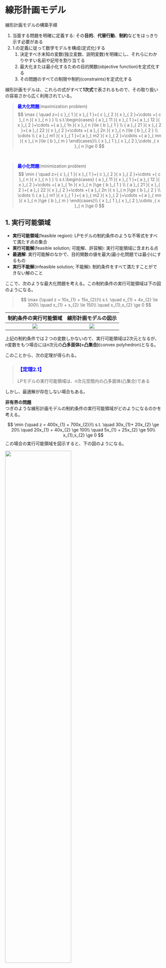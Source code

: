 # 線形計画モデル
線形計画モデルの構築手順

 1. 当面する問題を明確に定義する: その**目的**、**代替行動**、**制約**などをはっきり示す必要がある
 2. 1.の定義に従って数学モデルを構成(定式化)する
    1. 決定すべき未知の変数(独立変数、説明変数)を明確にし、それらにわかりやすい名前や記号を割り当てる
    2. 最大化または最小化するための目的関数(objective function)を定式化する
    3. その問題のすべての制限や制約(constraints)を定式化する

線形計画モデルは、これらの式がすべて**1次式**で表されるもので、その取り扱いの容易さから広く利用されている。

> **<font color="blue">最大化問題</font>**(maximization problem)
> $$
>\max { \quad z={ c }_{ 1 }{ x }_{ 1 }+{ c }_{ 2 }{ x }_{ 2 }+\cdots +{ c }_{ n }{ x }_{ n } } \\ s.t.\begin{cases} { a }_{ 11 }{ x }_{ 1 }+{ a }_{ 12 }{ x }_{ 2 }+\cdots +{ a }_{ 1n }{ x }_{ n }\le { b }_{ 1 } \\ { a }_{ 21 }{ x }_{ 2 }+{ a }_{ 22 }{ x }_{ 2 }+\cdots +{ a }_{ 2n }{ x }_{ n }\le { b }_{ 2 } \\ \cdots  \\ { a }_{ m1 }{ x }_{ 1 }+{ a }_{ m2 }{ x }_{ 2 }+\cdots +{ a }_{ mn }{ x }_{ n }\le { b }_{ m } \end{cases}\\ { x }_{ 1 },{ x }_{ 2 },\cdots ,{ x }_{ n }\ge 0
> $$

<br>

> **<font color="blue">最小化問題</font>**(minimization problem)
> $$
> \min { \quad z={ c }_{ 1 }{ x }_{ 1 }+{ c }_{ 2 }{ x }_{ 2 }+\cdots +{ c }_{ n }{ x }_{ n } } \\ s.t.\begin{cases} { a }_{ 11 }{ x }_{ 1 }+{ a }_{ 12 }{ x }_{ 2 }+\cdots +{ a }_{ 1n }{ x }_{ n }\ge { b }_{ 1 } \\ { a }_{ 21 }{ x }_{ 2 }+{ a }_{ 22 }{ x }_{ 2 }+\cdots +{ a }_{ 2n }{ x }_{ n }\ge { b }_{ 2 } \\ \cdots  \\ { a }_{ m1 }{ x }_{ 1 }+{ a }_{ m2 }{ x }_{ 2 }+\cdots +{ a }_{ mn }{ x }_{ n }\ge { b }_{ m } \end{cases}\\ { x }_{ 1 },{ x }_{ 2 },\cdots ,{ x }_{ n }\ge 0
> $$

## 1. 実行可能領域

 - **実行可能領域**(feasible region): LPモデルの制約条件のような不等式をすべて満たす点の集合
 - **実行可能解**(feasible solution; 可能解、許容解): 実行可能領域に含まれる点
 - **最適解**: 実行可能解のなかで、目的関数の値を最大(最小化問題では最小)にするもの
 - **実行不能解**(infeasible solution; 不能解): 制約条件をすべて満たすことができない解のこと

ここで、次のような最大化問題を考える。この制約条件の実行可能領域は下の図のようになる。
> $$
> \max {\quad z = 10x_{1} + 15x_{2}}\\
> s.t. \quad x_{1} + 4x_{2} \le 300\\
> \quad x_{1} + x_{2} \le 150\\
> \quad x_{1},x_{2} \ge 0
> $$

| 制約条件の実行可能領域 | 線形計画モデルの図示 |
|:-----------------------------------------:|:-----------------------------------------:|
|![](./img/線形計画法/制約条件の実行可能領域.png)|![](./img/線形計画法/線形計画モデルの図示.png)|


上記の制約条件では２つの変数しかないので、実行可能領域は2次元となるが、$n$変数をもつ場合には$n$次元の**凸多面体(=凸集合)**(convex polyhedron)となる。

このことから、次の定理が得られる。

> ### <font color="blue">【定理2.1】</font>
> LPモデルの実行可能領域は、$n$次元空間内の凸多面体(凸集合)である

しかし、最適解が存在しない場合もある。

**非有界の問題**<br>
つぎのような線形計画モデルの制約条件の実行可能領域がどのようになるのかを考える。

$$
\min {\quad z = 400x_{1} + 700x_{2}}\\
s.t. \quad 30x_{1}+ 20x_{2} \ge 20\\
\quad 20x_{1} + 40x_{2} \ge 100\\
\quad 5x_{1} + 25x_{2} \ge 50\\
x_{1},x_{2} \ge 0
$$
この場合の実行可能領域を図示すると、下の図のようになる。

<img src="./img/線形計画法/実行可能領域が非有界の例.jpg" width="65%">

ここで注意しなければならないことは、制約条件を満たす実行可能領域が有界ではない、つまり閉じていないことである。このような実行可能領域のことを一般に非有界(unbounded)という。

上の図のような閉じていない実行可能領域を線形計画法の立場からみた場合、説明変数の値を無限に大きくできるため、問題によってはその目的関数値がいくらでも大きくなったり小さくなったりする可能性があり、最適解を特定できないということになる。したがって、線形計画法ではこのような問題を非有界の問題と呼び、最適解が存在しないとしている。

**実行不能な問題**<br>
つぎに最初から実行可能領域がない場合を考える。例えば、つぎのような制約条件を考える。
$$
s.t. \quad x_{1} + x_{2} \le 2\\
\quad x_{1} + x_{2} \ge 6\\
\quad x_{1},x_{2} \ge 0
$$
この領域を図示すると、以下の図のようになり共通領域が存在しない。

![](./img/線形計画法/実行可能領域が存在しない例.jpg)

したがって、すべての制約式を満たすことができないため、実行可能解が存在せず、最適解もないことになる。線形計画法ではこのような問題のことを実行不能(infeasible)な問題という。

> このことから、線形計画問題が最適解をもたないのはつぎの場合である。
>
> 1. 実行可能領域が非有界で、目的関数が発散する
> 2. 実行可能領域が存在しない

<br>

また、以下のことも見当が付く。

> ### <font color="blue">【定理2.2】</font>
> 与えられた線形計画問題に最適解が存在すれば、目的関数は実行可能領域の境界上または頂点(vertex)で最適値をとる

![](./img/線形計画法/線形計画モデルの図示.png)

$n$次元多面体の頂点では、$n$個の境界面が交わっている。実行可能領域の各境界面は、線形計画モデルの$n + m$個の不等式を等号に置き変えたもの(つまり、等式に直したもの)のどれかと考えることができる。

## 図式解法
ここでは、線形計画法の幾何学的な理解を深めるために、グラフを用いて線形計画問題を解く図式解法(graphical solution)を示す。この解法は図を使うため3変数つまり、3次元に限定される。

つぎのような2変数を伴う生産計画問題を図式解法で解くことにする。
$$
\max {\quad z = 10x_{1} + 15x_{2}}\\
s.t. \quad x_{1} + 4x_{2} \le 300\\
\quad x_{1} + x_{2} \le 150\\
\quad x_{1},x_{2} \ge 0
$$

|  |  |
|:----------------------------------:|:----------------------------------:|
| ![](./img/線形計画法/図式解法_a.png) | ![](./img/線形計画法/図式解法_b.png) |
| ![](./img/線形計画法/図式解法_c.png) | ![](./img/線形計画法/図式解法_d.png) |


ただし、上述の方法はすべての端点を調べてその目的関数値を計算するため、制約式の数が増えて端点の数が多くなると時間がかかることになる。そこで、グラフ上でより効率的に最適解を見つける方法を示す。

### レベルカーブを用いた図式解法
この方法では、実行可能領域を特定するまでは上述の方法と同じである。その後、レベルカーブ(level curve)と呼ばれる等しい目的関数値をもつ等価線分を用いる。以下では、図式解法で用いた2変数を伴う生産計画問題を扱うものとする。

具体的には、

 1. 目的関数値が等しくなる等価線分をプロットする。
 2. レベルカーブは原点から離れると目的関数の値が大きくなり、逆に近付くと小さくなる性質(ただし、最小化問題で目的関数が負の係数を持っている場合は当てはまらない)のがあるので、この最大化問題では、下の図に示すように実行可能領域の境界に達するまで原点から遠ざけるように平行移動する。そのとき、レベルカーブが最後に接する点(あるいは線や面)が最適解である。

![](./img/線形計画法/レベルカーブを用いた目的関数最大化.png)


> (例: 献立問題)
>
> 最小化問題の例として、次の献立問題を取り上げる。
> $$
> \min {\quad z = 400x_{1} + 700x_{2}}\\
> s.t. \quad 30x_{1} + 20x_{2} \ge 60\\
> \quad 20x_{1} + 40x_{2} \ge 100\\
> \quad 5x_{1} + 25x_{2} \ge 50\\
> \quad x_{1},x_{2} \ge 0
> $$
> この献立問題の実行可能領域は非有界であり、説明変数$x_{1},x_{2}$のどちらお無限大まで増加できるということである。ただし、この問題は最小化問題であり、しかも目的関数の係数はどちらも非負であるので、説明変数が無限大の値をとる場合を考える必要はない。したがって、最適解の候補としては、端点A,B,C,Dとなる。

| 実行可能領域(レベルカーブ付き) | 線形計画モデル | 解の候補 |
|:----------:|:------------:|:------------:|
| ![](./img/線形計画法/献立問題の実行可能領域.png) | ![](./img/線形計画法/献立問題モデルの図示.jpg) | ![](./img/線形計画法/献立問題の解の候補.png) |

<br>

> ### 線形計画問題を解く図式解法の計算手順
>
> 1. **[座標系の定義]**: グラフ上に座標軸を描き、各軸に説明変数を割り当てる
> 2. **[制約条件のプロット]**: 各制約条件式に対し、等式の場合には直線、不等式の場合には領域を描く。
> 3. **[実行可能領域の特定]**: 2.で描かれたすべての領域の共通領域がこの問題のすべての制約条件を満足する点の集合、すなわち実行可能領域となる。この実行可能領域が空、すなわち存在しない場合は、制約条件をすべて満たす解が存在しないので、実行不能な問題として終了する。
> 4. **[目的関数のプロット]**: 目的関数の傾きを調べ、実行可能領域内の任意の場所に目的関数の等価線分(レベルカーブ)を書き込む
> 5. **[最適解の特定]**:
>       - 最大化問題: 実行可能領域の境界に達するまで原点から遠ざけるようレベルカーブを平行移動することにより、最適解をみつける
>       - 最小化問題: 原点に近づけるように平行移動することによって最適解をみつける


## 特殊な例
**非有界な問題の例(最適解が存在しないケース)**<br>
上述した献立問題を考える。この問題の実行可能領域は非有界であり、説明変数はともに無限大の値をもつことができる。もしこの問題が最小化問題ではなく最大化問題だった場合は、つまり

> $$
> \max {\quad z = 400x_{1} + 700x_{2}}\\
> s.t. \quad 30x_{1} + 20x_{2} \ge 60\\
> \quad 20x_{1} + 40x_{2} \ge 100\\
> \quad 5x_{1} + 25x_{2} \ge 50\\
> \quad x_{1},x_{2} \ge 0
> $$

の場合は、目的関数の値は限りなく大きくできることになる。したがって、最大値を特定できないため、この問題に最適解は存在しない。


**実行不能な問題の例(最適解が存在しないケース)**<br>
次のような問題を考える。
$$
\min {\quad z = 2x_{1} + x_{2}}\\
s.t. \quad x_{1} + x_{2} \le 2\\
\quad x_{1} + 2x_{2} \ge 6\\
\quad x_{1},x_{2} \ge 0
$$
この実行可能領域を図示すると以下の図になり、共通領域が存在しない。
![](./img/線形計画法/実行不能な問題の例.jpg)

したがって、すべての制約式を満たすことができないため、実行可能解が存在せず、最適解もないことになる。このような問題を実行不能な問題という。

**複数の最適解をもつ問題の例**<br>
複数の最適解が存在する場合を説明するために、次のような生産計画問題を考える。

$$
\max {\quad z = 5x_{1} + 20x_{2}}\\
s.t. \quad x_{1} + 4x_{2} \le 300\\
\quad x_{1} + x_{2} \le 150\\
\quad x_{1},x_{2} \ge 0
$$

この制約条件式の実行可能領域にレベルカーブをプロットすると下の図になる。
![](./img/線形計画法/複数の最適解をもつ例.png)
上の図のように、端点A,Bはともに最適解ということになり、常に一つとはかぎらず、複数存在する場合もある。

複数の最適解をもつケースは、図からも明らかなように、目的関数のレベルカーブの傾きと実行可能領域を形成している制約式に対応する線分の傾きが一致する場合に発生する。

**退化の例**<br>
WIP


---
# シンプレックス法
線形計画問題の汎用解法としてもっともよく知られているシンプレックス法を取り上げ、その基礎となる基本定理や解の収束性などについて示す。

## 標準形の線形計画問題
線形計画問題を汎用性の高い手法を用いて解く場合、不等式制約でなく等式制約として扱うほうが便利なことが多い。したがって、不等式制約をもつ線形計画問題を何らかの変換を用いて次のような1次の等式制約と非負条件をもつ問題に変換して扱われることになる。

$$
\max  /\min  \quad z=c_{ 1 }x_{ 1 }+c_{ 2 }x_{ 2 }+\cdots +c_{ n }x_{ n }\\ s.t.\begin{cases} { a }_{ 11 }{ x }_{ 1 }+{ a }_{ 12 }{ x }_{ 2 }+\cdots +{ a }_{ 1n }{ x }_{ n }={ b }_{ 1 } \\ { a }_{ 21 }{ x }_{ 1 }+{ a }_{ 22 }{ x }_{ 2 }+\cdots +{ a }_{ 2n }{ x }_{ n }={ b }_{ 2 } \\ \vdots  \\ { a }_{ m1 }{ x }_{ 1 }+{ a }_{ m2 }{ x }_{ 2 }+\cdots +{ a }_{ mn }{ x }_{ n }={ b }_{ m } \end{cases}\\ \qquad { x }_{ 1 },{ x }_{ 2 },\dots ,{ x }_{ n }\ge 0
$$

線形計画では、このような形式をもつ問題を**<font color="blue">標準形</font>**(standard form)の線形計画モデルという。これに対して、不等式制約をもつ線形計画問題のことを**<font color="blue">一般形</font>**の線形計画モデルとよぶこともある。

一般形から標準形への変換は、補助変数を用いて容易に行うことができる。例えば、以下の最大化問題
$$
\max { \quad z=c_{ 1 }x_{ 1 }+c_{ 2 }x_{ 2 }+\cdots +c_{ n }x_{ n } } \\ s.t.\begin{cases} { a }_{ 11 }{ x }_{ 1 }+{ a }_{ 12 }{ x }_{ 2 }+\cdots +{ a }_{ 1n }{ x }_{ n }\le { b }_{ 1 } \\ { a }_{ 21 }{ x }_{ 1 }+{ a }_{ 22 }{ x }_{ 2 }+\cdots +{ a }_{ 2n }{ x }_{ n }\le { b }_{ 2 } \\ \vdots  \\ { a }_{ m1 }{ x }_{ 1 }+{ a }_{ m2 }{ x }_{ 2 }+\cdots +{ a }_{ mn }{ x }_{ n }\le { b }_{ m } \end{cases}\\ \qquad { x }_{ 1 },{ x }_{ 2 },\dots ,{ x }_{ n }\ge 0
$$
の場合は、$m$個の制約条件を形成する連立1次不等式に新しく$m$個の非負の補助変数を導入することで、つぎのような等式制約条件をもつ標準形の線形計画モデルに容易に変換できる。
$$
\max { \quad z=c_{ 1 }x_{ 1 }+c_{ 2 }x_{ 2 }+\cdots +c_{ n }x_{ n } } \\ s.t.\begin{cases} { a }_{ 11 }{ x }_{ 1 }+{ a }_{ 12 }{ x }_{ 2 }+\cdots +{ a }_{ 1n }{ x }_{ n }+{ \lambda  }_{ 1 }={ b }_{ 1 } \\ { a }_{ 21 }{ x }_{ 1 }+{ a }_{ 22 }{ x }_{ 2 }+\cdots +{ a }_{ 2n }{ x }_{ n }+{ \lambda  }_{ 2 }={ b }_{ 2 } \\ \vdots  \\ { a }_{ m1 }{ x }_{ 1 }+{ a }_{ m2 }{ x }_{ 2 }+\cdots +{ a }_{ mn }{ x }_{ n }+{ \lambda  }_{ m }={ b }_{ m } \end{cases}\\ \qquad { x }_{ 1 },{ x }_{ 2 },\dots ,{ x }_{ n },{ \lambda  }_{ 1 },{ \lambda  }_{ 2 },\dots ,{ \lambda  }_{ m }\ge 0
$$
ここで連立1次方程式に変換するために導入された非負の変数$\lambda_{1},\cdots,\lambda_{m}$は、不等式の左辺と右辺の差(左辺の右辺に対する不足)を表す補助変数で、**<font color="blue">スラック変数</font>**(slack variable)とよばれる。

また、$n$個の変数と$m$個の制約条件をもつ最小化問題
$$
\min { \quad z=c_{ 1 }x_{ 1 }+c_{ 2 }x_{ 2 }+\cdots +c_{ n }x_{ n } } \\ s.t.\begin{cases} { a }_{ 11 }{ x }_{ 1 }+{ a }_{ 12 }{ x }_{ 2 }+\cdots +{ a }_{ 1n }{ x }_{ n }\ge { b }_{ 1 } \\ { a }_{ 21 }{ x }_{ 1 }+{ a }_{ 22 }{ x }_{ 2 }+\cdots +{ a }_{ 2n }{ x }_{ n }\ge { b }_{ 2 } \\ \vdots  \\ { a }_{ m1 }{ x }_{ 1 }+{ a }_{ m2 }{ x }_{ 2 }+\cdots +{ a }_{ mn }{ x }_{ n }\ge { b }_{ m } \end{cases}\\ \qquad { x }_{ 1 },{ x }_{ 2 },\dots ,{ x }_{ n }\ge 0
$$
でも、$m$個の制約条件を形成する連立1次不等式に新しく$m$個の非負の補助変数を導入すると、つぎのような等式制約条件をもつ標準形の線形計画モデルに容易に変換できる。
$$
\min { \quad z=c_{ 1 }x_{ 1 }+c_{ 2 }x_{ 2 }+\cdots +c_{ n }x_{ n } } \\ s.t.\begin{cases} { a }_{ 11 }{ x }_{ 1 }+{ a }_{ 12 }{ x }_{ 2 }+\cdots +{ a }_{ 1n }{ x }_{ n }-{ \lambda  }_{ 1 }={ b }_{ 1 } \\ { a }_{ 21 }{ x }_{ 1 }+{ a }_{ 22 }{ x }_{ 2 }+\cdots +{ a }_{ 2n }{ x }_{ n }-{ \lambda  }_{ 2 }={ b }_{ 2 } \\ \vdots  \\ { a }_{ m1 }{ x }_{ 1 }+{ a }_{ m2 }{ x }_{ 2 }+\cdots +{ a }_{ mn }{ x }_{ n }-{ \lambda  }_{ m }={ b }_{ m } \end{cases}\\ \qquad { x }_{ 1 },{ x }_{ 2 },\dots ,{ x }_{ n },{ \lambda  }_{ 1 },{ \lambda  }_{ 2 },\dots ,{ \lambda  }_{ m }\ge 0
$$
ここで連立1次方程式に変換するために導入された非負の変数は、不等式の左辺と右辺の差(この場合は左辺の右辺に対する超過)を表す補助変数で、**<font color="blue">サープラス変数</font>**(surplus variable)とよばれる。

このように、線形計画問題の一般形から標準形への変換は大変容易に行うことができる。

## 基底形式と基本定理
ここで次のような生産計画の問題を考える。説明の都合上、スラック変数$\lambda_{1}, \lambda_{2}$を$x_{3}, x_{4}$として以下のようにする。
$$
\max { \quad z=10x_{ 1 }+15x_{ 2 } } \\ s.t.\begin{cases} { x }_{ 1 }+4{ x }_{ 2 }+{ x }_{ 3 }=300 \\ { x }_{ 1 }+{ x }_{ 2 }+{ x }_{ 4 }=150 \end{cases}\\ \qquad { x }_{ 1 },{ x }_{ 2 },{ x }_{ 3 },{ x }_{ 4 }\ge 0
$$
このモデルでは、変数の数が４つであるのに対して等式の数が２つしかないことに注意してほしい。

![](./img/線形計画法/変数の数が方程式の数より多い問題.png)

 - **<font color="blue">基底変数</font>**(basic variable): 固定された変数に関して解かれる変数(上記の問題でいう$x_{3},x_{4}$)
 - **<font color="blue">非基底変数</font>**(nonbasic variable): 固定された変数(上記の問題でいう$x_{1},x_{2}$)
 - **基底**(basis): 基底変数の集合
 - **非基底**(nonbasis): 非基底変数の集合

また、非基底変数の値は基本的には任意の正数($x_{1}, x_{2} \ge 0$)であればよいわけであるが、**<font color="red">線形計画法では、0にすることになっている</font>**。

 - 非基底変数を0に固定したときの解を**<font color="blue">基底解</font>**(basic solution)
    - **基底解**のなかで非負条件を満足する解を**<font color="blue">実行可能基底解</font>**(basic feasible solution;略して可能基底解ともよぶ)
        - **実行可能基底解**のなかで目的関数を最大(最小化問題では最小)にする解が**<font color="blue">最適解</font>**

ここまでの議論で次の定理が示せる。【定理2.2】の頂点は、**実行可能基底解**のことであり、そのなかに最適解が存在するのである。

> ### <font color="blue">【定理3.1】線形計画の基本定理</font>(fundamental theorem)
> 標準形の線形計画問題が与えられたとき、その問題に実行可能解が存在するなら、必ず実行可能基底解が存在する。さらに、その問題に最適解が存在するなら、実行可能基底解のなかにも最適解が存在する。
>
> -実行可能解で最適解であるものを**最適基底解**(optimal basic solution)という。

また、変数の数に対して方程式の数が少ないという問題の解決法からもわかるように次の定理が導ける。

> ### <font color="blue">【定理3.2】</font>
> 与えられた標準形の線形計画問題の最適解においては、$n$個の変数のうちの$n - m$個の値は0である。
>
>上記の問題の方程式
>$$
>{ x }_{ 3 }=300-{ x }_{ 10 }-4{ x }_{ 20 }\\ { x }_{ 4 }=150-{ x }_{ 10 }-{ x }_{ 20 }
>$$
>に$x_{1}=x_{2}=0$としたときの解は、$x_{1}=0,x_{2}=0,x_{3}=300,x_{4}=150$となる。

以上のことから、線形計画問題の最適解をみつけるには実行可能領域の頂点だけを調べればよい。頂点(実行可能基底解)では$n$個の変数のうち$m$個が正であるから、その数は$n$個の変数から$m$個を取る組み合わせの数${ _{ n }{ C }_{ m } }$ということになる。

このとき、$n$と$m$の数が大きくなるとその組合わせの数は増大し、計算量が膨大になる。そこで、有効な組合せだけを用いて効率よく最適解を探し出す方法として考えられたのがシンプレックス法(simplex method; 単体法ともいう)である。

## シンプレックス法
### 原理と計算方法
> 次の線形計画をシンプレックス法を用いて解け。ただし、$x_{3},x_{4}$はスラック変数とする。
>$$
>z=29{ x }_{ 1 }+45{ x }_{ 2 }\\ \begin{cases} 2{ x }_{ 1 }+8{ x }_{ 2 }+{ x }_{ 3 }=60 \\ 4{ x }_{ 1 }+4{ x }_{ 2 }+{ x }_{ 4 }=60 \end{cases}\\ { x }_{ 1 },{ x }_{ 2 },{ x }_{ 3 },{ x }_{ 4 }\ge 0
>$$


![](./img/線形計画法/例題シンプレックス法01.png)

なぜなら、(1)(2)で$x_{1},x_{2}$を少しだけ増やしても$x_{3}, x_{4}$は正のままで、(3)式より$z$の値が増加するからである。
そこで、(1)(2)で$x_{3},x_{4}$が**<font color="blue">非負である限りできるだけ大きく</font>**$x_{1}$または$x_{2}$を増やすことを考える。

**まず($x_{2} = 0$として、)$x_{1}$を増やすことを考える。**

 - (1)によれば、$x_{1}$が増えるにつれて$x_{3}$が減り、$x_{1}=30(=60/2)$で$x_{3} = 0$となる。
 - (2)によれば$x_{1} = 15 (= 60/4)$で$x_{4} = 0$となる。

したがって、$x_{1}$は**最大$x_{1} = 15$まで増やせる**。その結果、(3)の$z$は$\Delta z = 29 \times 15 = 435$だけ増加する。

**次に($x_{1} = 0$として、)$x_{2}$を増やすことを考える。**

 - (1)より$x_{2} = 7.5 (= 60/8)$まで増やすと$x_{3} = 0$となる
 - (2)より$x_{2} = 15 (= 60/4)$まで増やすと$x_{4} = 0$となる

したがって、$x_{2}$は**最大$x_{2} = 7.5$まで増やせる**。その結果、(3)の$z$は$\Delta z = 45 \times 7.5 = 337.5$だけ増加する。

→以上より、**<font color="blue">$x_{1}$を増やしたほうが$z$の値がより増加する</font>**。&$x_{1}$を限度いっぱいに増やすと**(2)の左辺の$x_{4}$が$0$となる。**そこで(2)の左辺の$x_{4}$を右辺に移し、右辺の$x_{1}$を左辺に移す。すると(2)は

$$
x_{1} = 15 - x_{2} - \frac {1}{4}x_{4}
$$

となる。これを(1)(3)に代入して$x_{1}$を消去すると、それぞれ次のようになる。
$$
x_{3} = 30 - 6x_{2} + \frac {1}{2} x_{4}\\
z = 435 + 16 x_{2} - 7.25 x_{4}
$$
以上をまとめると、次のようになる。

![](./img/線形計画法/例題シンプレックス法02.png)

なぜなら(4)(5)で$x_{2}$を少しだけ増やしても$x_{3},x_{1}$は正のままで、(6)式より$z$の値が増加するからである。

そこで、$x_{2}$を($x_{4} = 0$として)増やす。

 - (4)式によれば$x_{2} = 5 (= 30/6)$まで増加すると$x_{3} = 0$となる
 - (5)式によれば$x_{2} = 15 (= 15/1)$まで増加すると$x_{1} = 0$となる

したがって、$x_{2}$は**最大$x_{2} = 5$まで増やせる**。そして$z$が$\Delta z = 16 \times 5 = 80$だけ増加し、その結果**(4)式の左辺の$x_{3}$が$0$になる**。

そこで(4)の左辺の$x_{3}$を右辺に移し、右辺の$x_{2}$を左辺に移す。すると(4)式は
$$
x_{2} = 5 - \frac {1}{6} x_{3} - \frac {1}{3} x_{4}
$$
となる。これを(5)、(6)に代入して$x_{2}$を消去すると、それぞれ次のようになる。
$$
x_{1} = 10 + \frac {1}{6} x_{3} - \frac {1}{3}x_{4}\\
z = 515 - 2.667 x_{3} - 5.917 x_{4}
$$
以上をまとめると、次のようになる。

![](./img/線形計画法/例題シンプレックス法03.png)

したがって、$z$の最大値は
$$
z = 515
$$
である。

### 幾何学的解釈
幾何学的に解釈すると、シンプレックス法は可能領域のある頂点を出発点とし、**目的関数$z$の値が最も大きく増加するように辺に沿って移動し**、$z$が増加しなくなる頂点で終了するものである。


![](./img/線形計画法/可能領域の境界の辺に沿って頂点を移動する.png)

### シンプレックス表によるプログラミング
シンプレックス法を次のように一般化する。
$$
\max { \quad z={ c }_{ 0 }+{ c }_{ 1 }{ x }_{ a }+\cdots +{ c }_{ j }{ x }_{ b }+\cdots +{ c }_{ n }{ x }_{ c } } \\ s.t.\begin{cases} { a }_{ 11 }{ x }_{ a }+\cdots +{ a }_{ 1j }{ x }_{ b }+\cdots +{ a }_{ 1n }{ x }_{ c }\le { b }_{ 1 } \\ \vdots  \\ { a }_{ i1 }{ x }_{ a }+\cdots +{ a }_{ ij }{ x }_{ b }+\cdots +{ a }_{ in }{ x }_{ c }\le { b }_{ i } \\ \vdots  \\ { a }_{ m1 }{ x }_{ a }+\cdots +{ a }_{ mj }{ x }_{ b }+\cdots +{ a }_{ mn }{ x }_{ c }\le { b }_{ m } \end{cases}\\ { x }_{ a },\cdots ,{ x }_{ b },\cdots ,{ x }_{ c }\ge 0
$$

上記の最大化問題の制約条件式を基底変数と非基底変数に分ける。スラック変数を基底変数にするのが通例である。以下ではスラック変数を$x_{\alpha}, \cdots, x_{\beta}, \cdots, x_{\gamma}$とする。

$$
x_{\alpha} = b_{1} - a_{11}x_{a} - \cdots - a_{1j}x_{b} - \cdots - a_{1n}x_{c}\\
\vdots\\
x_{\beta} = b_{i} - a_{21}x_{a} - \cdots - a_{2j}x_{b} - \cdots - a_{2n}x_{c}\\
\vdots\\
x_{\gamma} = b_{m} - a_{m1}x_{a} - \cdots - a_{mj}x_{b} - \cdots - a_{mn}x_{c}\\
z = c_{0} + c_{1}x_{a} + \cdots + c_{j}x_{b} + \cdots + c_{n}x_{c}
$$
ただし、$b_{1} \ge 0, \dots, b_{i} \ge 0, \dots, b_{m} \ge 0$であるとする。この式を次のような表に表す。これを**シンプレックス法**(または**タブロー**)という。



### 退化


### 人工変数(人為変数)
これまでは、最大化問題で、しかも制約不等式のなかの不等号の向きが$\le$の場合だけ扱ってきた。しかし、実際には最小化問題もあるし、不等号の向きが逆向きの$\ge$である制約不等式や最初から等号($=$)である等式制約が含まれることが多い。ここでは、このような場合の対処の仕方について紹介する。


## シンプレックス指標と収束性



---
# タブロー・シンプレックス法


---
# 改訂シンプレックス法


---
# 多目的改訂シンプレックス法

